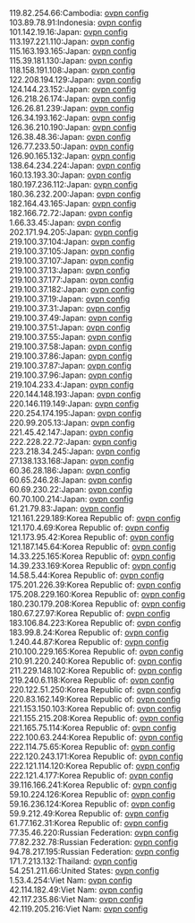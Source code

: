 119.82.254.66:Cambodia: [ovpn config](vpn/119_82_254_66.ovpn)  
103.89.78.91:Indonesia: [ovpn config](vpn/103_89_78_91.ovpn)  
101.142.19.16:Japan: [ovpn config](vpn/101_142_19_16.ovpn)  
113.197.221.110:Japan: [ovpn config](vpn/113_197_221_110.ovpn)  
115.163.193.165:Japan: [ovpn config](vpn/115_163_193_165.ovpn)  
115.39.181.130:Japan: [ovpn config](vpn/115_39_181_130.ovpn)  
118.158.191.108:Japan: [ovpn config](vpn/118_158_191_108.ovpn)  
122.208.194.129:Japan: [ovpn config](vpn/122_208_194_129.ovpn)  
124.144.23.152:Japan: [ovpn config](vpn/124_144_23_152.ovpn)  
126.218.26.174:Japan: [ovpn config](vpn/126_218_26_174.ovpn)  
126.26.81.239:Japan: [ovpn config](vpn/126_26_81_239.ovpn)  
126.34.193.162:Japan: [ovpn config](vpn/126_34_193_162.ovpn)  
126.36.210.190:Japan: [ovpn config](vpn/126_36_210_190.ovpn)  
126.38.48.36:Japan: [ovpn config](vpn/126_38_48_36.ovpn)  
126.77.233.50:Japan: [ovpn config](vpn/126_77_233_50.ovpn)  
126.90.165.132:Japan: [ovpn config](vpn/126_90_165_132.ovpn)  
138.64.234.224:Japan: [ovpn config](vpn/138_64_234_224.ovpn)  
160.13.193.30:Japan: [ovpn config](vpn/160_13_193_30.ovpn)  
180.197.236.112:Japan: [ovpn config](vpn/180_197_236_112.ovpn)  
180.36.232.200:Japan: [ovpn config](vpn/180_36_232_200.ovpn)  
182.164.43.165:Japan: [ovpn config](vpn/182_164_43_165.ovpn)  
182.166.72.72:Japan: [ovpn config](vpn/182_166_72_72.ovpn)  
1.66.33.45:Japan: [ovpn config](vpn/1_66_33_45.ovpn)  
202.171.94.205:Japan: [ovpn config](vpn/202_171_94_205.ovpn)  
219.100.37.104:Japan: [ovpn config](vpn/219_100_37_104.ovpn)  
219.100.37.105:Japan: [ovpn config](vpn/219_100_37_105.ovpn)  
219.100.37.107:Japan: [ovpn config](vpn/219_100_37_107.ovpn)  
219.100.37.13:Japan: [ovpn config](vpn/219_100_37_13.ovpn)  
219.100.37.177:Japan: [ovpn config](vpn/219_100_37_177.ovpn)  
219.100.37.182:Japan: [ovpn config](vpn/219_100_37_182.ovpn)  
219.100.37.19:Japan: [ovpn config](vpn/219_100_37_19.ovpn)  
219.100.37.31:Japan: [ovpn config](vpn/219_100_37_31.ovpn)  
219.100.37.49:Japan: [ovpn config](vpn/219_100_37_49.ovpn)  
219.100.37.51:Japan: [ovpn config](vpn/219_100_37_51.ovpn)  
219.100.37.55:Japan: [ovpn config](vpn/219_100_37_55.ovpn)  
219.100.37.58:Japan: [ovpn config](vpn/219_100_37_58.ovpn)  
219.100.37.86:Japan: [ovpn config](vpn/219_100_37_86.ovpn)  
219.100.37.87:Japan: [ovpn config](vpn/219_100_37_87.ovpn)  
219.100.37.96:Japan: [ovpn config](vpn/219_100_37_96.ovpn)  
219.104.233.4:Japan: [ovpn config](vpn/219_104_233_4.ovpn)  
220.144.148.193:Japan: [ovpn config](vpn/220_144_148_193.ovpn)  
220.146.119.149:Japan: [ovpn config](vpn/220_146_119_149.ovpn)  
220.254.174.195:Japan: [ovpn config](vpn/220_254_174_195.ovpn)  
220.99.205.13:Japan: [ovpn config](vpn/220_99_205_13.ovpn)  
221.45.42.147:Japan: [ovpn config](vpn/221_45_42_147.ovpn)  
222.228.22.72:Japan: [ovpn config](vpn/222_228_22_72.ovpn)  
223.218.34.245:Japan: [ovpn config](vpn/223_218_34_245.ovpn)  
27.138.133.168:Japan: [ovpn config](vpn/27_138_133_168.ovpn)  
60.36.28.186:Japan: [ovpn config](vpn/60_36_28_186.ovpn)  
60.65.246.28:Japan: [ovpn config](vpn/60_65_246_28.ovpn)  
60.69.230.22:Japan: [ovpn config](vpn/60_69_230_22.ovpn)  
60.70.100.214:Japan: [ovpn config](vpn/60_70_100_214.ovpn)  
61.21.79.83:Japan: [ovpn config](vpn/61_21_79_83.ovpn)  
121.161.229.189:Korea Republic of: [ovpn config](vpn/121_161_229_189.ovpn)  
121.170.4.69:Korea Republic of: [ovpn config](vpn/121_170_4_69.ovpn)  
121.173.95.42:Korea Republic of: [ovpn config](vpn/121_173_95_42.ovpn)  
121.187.145.64:Korea Republic of: [ovpn config](vpn/121_187_145_64.ovpn)  
14.33.225.165:Korea Republic of: [ovpn config](vpn/14_33_225_165.ovpn)  
14.39.233.169:Korea Republic of: [ovpn config](vpn/14_39_233_169.ovpn)  
14.58.5.44:Korea Republic of: [ovpn config](vpn/14_58_5_44.ovpn)  
175.201.226.39:Korea Republic of: [ovpn config](vpn/175_201_226_39.ovpn)  
175.208.229.160:Korea Republic of: [ovpn config](vpn/175_208_229_160.ovpn)  
180.230.179.208:Korea Republic of: [ovpn config](vpn/180_230_179_208.ovpn)  
180.67.27.97:Korea Republic of: [ovpn config](vpn/180_67_27_97.ovpn)  
183.106.84.223:Korea Republic of: [ovpn config](vpn/183_106_84_223.ovpn)  
183.99.8.24:Korea Republic of: [ovpn config](vpn/183_99_8_24.ovpn)  
1.240.44.87:Korea Republic of: [ovpn config](vpn/1_240_44_87.ovpn)  
210.100.229.165:Korea Republic of: [ovpn config](vpn/210_100_229_165.ovpn)  
210.91.220.240:Korea Republic of: [ovpn config](vpn/210_91_220_240.ovpn)  
211.229.148.102:Korea Republic of: [ovpn config](vpn/211_229_148_102.ovpn)  
219.240.6.118:Korea Republic of: [ovpn config](vpn/219_240_6_118.ovpn)  
220.122.51.250:Korea Republic of: [ovpn config](vpn/220_122_51_250.ovpn)  
220.83.162.149:Korea Republic of: [ovpn config](vpn/220_83_162_149.ovpn)  
221.153.150.103:Korea Republic of: [ovpn config](vpn/221_153_150_103.ovpn)  
221.155.215.208:Korea Republic of: [ovpn config](vpn/221_155_215_208.ovpn)  
221.165.75.114:Korea Republic of: [ovpn config](vpn/221_165_75_114.ovpn)  
222.100.63.244:Korea Republic of: [ovpn config](vpn/222_100_63_244.ovpn)  
222.114.75.65:Korea Republic of: [ovpn config](vpn/222_114_75_65.ovpn)  
222.120.243.171:Korea Republic of: [ovpn config](vpn/222_120_243_171.ovpn)  
222.121.114.120:Korea Republic of: [ovpn config](vpn/222_121_114_120.ovpn)  
222.121.4.177:Korea Republic of: [ovpn config](vpn/222_121_4_177.ovpn)  
39.116.166.241:Korea Republic of: [ovpn config](vpn/39_116_166_241.ovpn)  
59.10.224.126:Korea Republic of: [ovpn config](vpn/59_10_224_126.ovpn)  
59.16.236.124:Korea Republic of: [ovpn config](vpn/59_16_236_124.ovpn)  
59.9.212.49:Korea Republic of: [ovpn config](vpn/59_9_212_49.ovpn)  
61.77.162.31:Korea Republic of: [ovpn config](vpn/61_77_162_31.ovpn)  
77.35.46.220:Russian Federation: [ovpn config](vpn/77_35_46_220.ovpn)  
77.82.232.78:Russian Federation: [ovpn config](vpn/77_82_232_78.ovpn)  
94.78.217.195:Russian Federation: [ovpn config](vpn/94_78_217_195.ovpn)  
171.7.213.132:Thailand: [ovpn config](vpn/171_7_213_132.ovpn)  
54.251.211.66:United States: [ovpn config](vpn/54_251_211_66.ovpn)  
1.53.4.254:Viet Nam: [ovpn config](vpn/1_53_4_254.ovpn)  
42.114.182.49:Viet Nam: [ovpn config](vpn/42_114_182_49.ovpn)  
42.117.235.86:Viet Nam: [ovpn config](vpn/42_117_235_86.ovpn)  
42.119.205.216:Viet Nam: [ovpn config](vpn/42_119_205_216.ovpn)  
